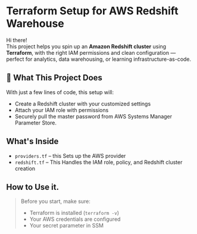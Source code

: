 #  Terraform Setup for AWS Redshift Warehouse 

Hi there!  
This project helps you spin up an **Amazon Redshift cluster** using **Terraform**, with the right IAM permissions and clean configuration — perfect for analytics, data warehousing, or learning infrastructure-as-code.

## 🔧 What This Project Does

With just a few lines of code, this setup will:

- Create a Redshift cluster with your customized settings
- Attach your IAM role with permissions
- Securely pull the master password from AWS Systems Manager Parameter Store.

##  What's Inside

- `providers.tf` –  this Sets up the AWS provider
- `redshift.tf` – This Handles the IAM role, policy, and Redshift cluster creation

## How to Use it.

> Before you start, make sure:
> - Terraform is installed (`terraform -v`)
> - Your AWS credentials are configured
> - Your secret parameter in SSM 

